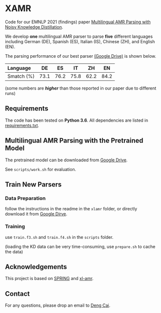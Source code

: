 # XAMR
Code for our EMNLP 2021 (findings) paper [Multilingual AMR Parsing with Noisy Knowledge Distillation](https://arxiv.org/pdf/2109.15196.pdf).

We develop **one** multilingual AMR parser to parse **five** different languages including German (DE), Spanish (ES), Italian (IS), Chinese (ZH), and English (EN).

The parsing performance of our best parser [(Google Drive)](https://drive.google.com/file/d/1trLOWMAjKe4VpOExfB6AJyh7-qhxItEs/view?usp=sharing) is shown below.

| Language   | DE   | ES   | IT   | ZH   | EN   |
| :--------- | ---- | ---- | ---- | ---- | ---- |
| Smatch (%) | 73.1 | 76.2 | 75.8 | 62.2 | 84.2 |

(some numbers are ***higher*** than those reported in our paper due to different runs)

## Requirements

The code has been tested on **Python 3.6**. All dependencies are listed in [requirements.txt](requirements.txt).

## Multilingual AMR Parsing with the Pretrained Model

The pretrained model can be downloaded from [Google Drive](https://drive.google.com/file/d/1trLOWMAjKe4VpOExfB6AJyh7-qhxItEs/view?usp=sharing).

See `scripts/work.sh` for evaluation.

## Train New Parsers

### Data Preparation
follow the instructions in the readme in the `xlamr` folder, or directly download it from [Google Dirve]().

### Training


use `train.f3.sh` and `train.f4.sh` in the `scripts` folder.

(loading the KD data can be very time-consuming, use `prepare.sh` to cache the data)


## Acknowledgements

This project is based on [SPRING](https://github.com/SapienzaNLP/spring) and [xl-amr](https://github.com/SapienzaNLP/xl-amr).

## Contact

For any questions, please drop an email to [Deng Cai](https://jcyk.github.io/).
